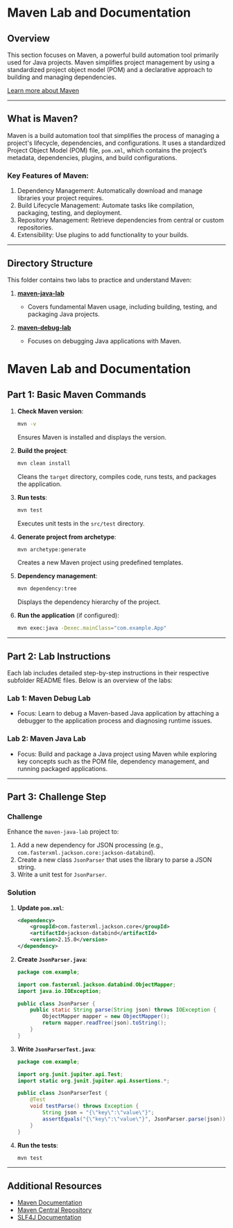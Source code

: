 # Maven Lab and Documentation



## Overview

This section focuses on Maven, a powerful build automation tool primarily used for Java projects. Maven simplifies project management by using a standardized project object model (POM) and a declarative approach to building and managing dependencies.

[Learn more about Maven](https://maven.apache.org/)

---

## What is Maven?

Maven is a build automation tool that simplifies the process of managing a project's lifecycle, dependencies, and configurations. It uses a standardized Project Object Model (POM) file, `pom.xml`, which contains the project’s metadata, dependencies, plugins, and build configurations.

### Key Features of Maven:
1. Dependency Management: Automatically download and manage libraries your project requires.
2. Build Lifecycle Management: Automate tasks like compilation, packaging, testing, and deployment.
3. Repository Management: Retrieve dependencies from central or custom repositories.
4. Extensibility: Use plugins to add functionality to your builds.

---

## Directory Structure

This folder contains two labs to practice and understand Maven:

1. **<A href="./maven-java-lab">maven-java-lab</a>**
   - Covers fundamental Maven usage, including building, testing, and packaging Java projects.

2. **<a href="./maven-debug-lab">maven-debug-lab</a>**
   - Focuses on debugging Java applications with Maven.

# Maven Lab and Documentation

## Part 1: Basic Maven Commands

1. **Check Maven version**:
   ```bash
   mvn -v
   ```
   Ensures Maven is installed and displays the version.

2. **Build the project**:
   ```bash
   mvn clean install
   ```
   Cleans the `target` directory, compiles code, runs tests, and packages the application.

3. **Run tests**:
   ```bash
   mvn test
   ```
   Executes unit tests in the `src/test` directory.

4. **Generate project from archetype**:
   ```bash
   mvn archetype:generate
   ```
   Creates a new Maven project using predefined templates.

5. **Dependency management**:
   ```bash
   mvn dependency:tree
   ```
   Displays the dependency hierarchy of the project.

6. **Run the application** (if configured):
   ```bash
   mvn exec:java -Dexec.mainClass="com.example.App"
   ```

---

## Part 2: Lab Instructions

Each lab includes detailed step-by-step instructions in their respective subfolder README files. Below is an overview of the labs:

### Lab 1: Maven Debug Lab
   - Focus: Learn to debug a Maven-based Java application by attaching a debugger to the application process and diagnosing runtime issues.

### Lab 2: Maven Java Lab
   - Focus: Build and package a Java project using Maven while exploring key concepts such as the POM file, dependency management, and running packaged applications.

---

## Part 3: Challenge Step

### Challenge
Enhance the `maven-java-lab` project to:

1. Add a new dependency for JSON processing (e.g., `com.fasterxml.jackson.core:jackson-databind`).
2. Create a new class `JsonParser` that uses the library to parse a JSON string.
3. Write a unit test for `JsonParser`.

### Solution

1. **Update `pom.xml`**:
   ```xml
   <dependency>
       <groupId>com.fasterxml.jackson.core</groupId>
       <artifactId>jackson-databind</artifactId>
       <version>2.15.0</version>
   </dependency>
   ```

2. **Create `JsonParser.java`**:
   ```java
   package com.example;

   import com.fasterxml.jackson.databind.ObjectMapper;
   import java.io.IOException;

   public class JsonParser {
       public static String parse(String json) throws IOException {
           ObjectMapper mapper = new ObjectMapper();
           return mapper.readTree(json).toString();
       }
   }
   ```

3. **Write `JsonParserTest.java`**:
   ```java
   package com.example;

   import org.junit.jupiter.api.Test;
   import static org.junit.jupiter.api.Assertions.*;

   public class JsonParserTest {
       @Test
       void testParse() throws Exception {
           String json = "{\"key\":\"value\"}";
           assertEquals("{\"key\":\"value\"}", JsonParser.parse(json));
       }
   }
   ```

4. **Run the tests**:
   ```bash
   mvn test
   ```

---
## Additional Resources

- [Maven Documentation](https://maven.apache.org/guides/)
- [Maven Central Repository](https://search.maven.org/)
- [SLF4J Documentation](http://www.slf4j.org/)
